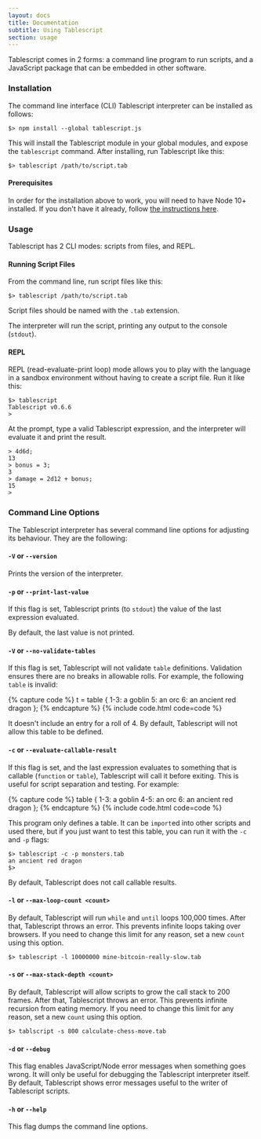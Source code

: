 ```yaml
---
layout: docs
title: Documentation
subtitle: Using Tablescript
section: usage
---
```


Tablescript comes in 2 forms: a command line program to run scripts, and a JavaScript package that can be embedded in other software.

### Installation

The command line interface (CLI) Tablescript interpreter can be installed as follows:

    $> npm install --global tablescript.js

This will install the Tablescript module in your global modules, and expose the `tablescript` command. After installing, run Tablescript like this:

    $> tablescript /path/to/script.tab

#### Prerequisites

In order for the installation above to work, you will need to have Node 10+ installed. If you don't have it already, follow [the instructions here](https://nodejs.org/en/download/package-manager/).

### Usage

Tablescript has 2 CLI modes: scripts from files, and REPL.

#### Running Script Files

From the command line, run script files like this:

    $> tablescript /path/to/script.tab

Script files should be named with the `.tab` extension.

The interpreter will run the script, printing any output to the console (`stdout`).

#### REPL

REPL (read-evaluate-print loop) mode allows you to play with the language in a sandbox environment without having to create a script file. Run it like this:

    $> tablescript
    Tablescript v0.6.6
    >

At the prompt, type a valid Tablescript expression, and the interpreter will evaluate it and print the result.

    > 4d6d;
    13
    > bonus = 3;
    3
    > damage = 2d12 + bonus;
    15
    >

### Command Line Options

The Tablescript interpreter has several command line options for adjusting its behaviour. They are the following:

#### `-V` or `--version`

Prints the version of the interpreter.

#### `-p` or `--print-last-value`

If this flag is set, Tablescript prints (to `stdout`) the value of the last expression evaluated.

By default, the last value is not printed.

#### `-V` or `--no-validate-tables`

If this flag is set, Tablescript will not validate `table` definitions. Validation ensures there are no breaks in allowable rolls. For example, the following `table` is invalid:

{% capture code %}
t = table {
  1-3: a goblin
  5:   an orc
  6:   an ancient red dragon
};
{% endcapture %}
{% include code.html code=code %}

It doesn't include an entry for a roll of 4. By default, Tablescript will not allow this table to be defined.

#### `-c` or `--evaluate-callable-result`

If this flag is set, and the last expression evaluates to something that is callable (`function` or `table`), Tablescript will call it before exiting. This is useful for script separation and testing. For example:

{% capture code %}
table {
  1-3: a goblin
  4-5: an orc
  6:   an ancient red dragon
};
{% endcapture %}
{% include code.html code=code %}

This program only defines a table. It can be `import`ed into other scripts and used there, but if you just want to test this table, you can run it with the `-c` and `-p` flags:

    $> tablescript -c -p monsters.tab
    an ancient red dragon
    $>

By default, Tablescript does not call callable results.

#### `-l` or `--max-loop-count <count>`

By default, Tablescript will run `while` and `until` loops 100,000 times. After that, Tablescript throws an error. This prevents infinite loops taking over browsers. If you need to change this limit for any reason, set a new `count` using this option.

    $> tablescript -l 10000000 mine-bitcoin-really-slow.tab

#### `-s` or `--max-stack-depth <count>`

By default, Tablescript will allow scripts to grow the call stack to 200 frames. After that, Tablescript throws an error. This prevents infinite recursion from eating memory. If you need to change this limit for any reason, set a new `count` using this option.

    $> tablscript -s 800 calculate-chess-move.tab

#### `-d` or `--debug`

This flag enables JavaScript/Node error messages when something goes wrong. It will only be useful for debugging the Tablescript interpreter itself. By default, Tablescript shows error messages useful to the writer of Tablescript scripts.

#### `-h` or `--help`

This flag dumps the command line options.
